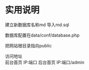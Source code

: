 实用说明
===============
建立新数据库名称md  导入md.sql

数据库配置在data/conf/database.php

把网站根目录指向public 

访问地址       
	前台首页    IP:端口
	后台首页 	 IP:端口/admin